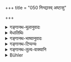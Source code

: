 +++
title = "050 निन्द्यास्व् अष्टासु"

+++

<details><summary>गङ्गानथ-मूलानुवादः</summary>

‘By avoiding women on the forbidden days and also on the eight other days, one remains a “religious student” (observing the vow of continence), in whatever stage of life he may happen to be.”—(50)
</details>

<details><summary>मेधातिथिः</summary>

**निन्द्यासु** षट्स्व् **अन्यासु** चानिन्द्यास्व् अप्य् **अष्टासु रात्रिषु स्त्रियो** **वर्जयन्** परिहरन् द्वे रात्री अवशिष्टे यदि गच्छति, पर्ववर्जम्, तदा **ब्रह्मचार्य् एव भवति** ब्रह्मर्यफलं प्राप्नोति । **यत्र तत्राश्रमे वसन्** । अर्थवादो ऽयम् । न तु वानप्रस्थाद्याश्रमेषु रात्र्यभ्यनुज्ञा जितेन्द्रियत्वविधानात् सर्वाश्रमेषु गार्हस्थाद् अन्येषु वीप्सायाश् चार्थवादतयाप्य् उपपत्तेः । एताश् च रात्रयो वर्ज्या न क्रमेणैव, किं तर्हि यथेच्छया पर्ववर्जं गमनं यथा न भवति तथा रात्रिद्वयम् अभ्यनुज्ञायते । किं पुनर् ब्रह्मचर्यस्य फलम् । विशेषाश्रवणात् स्वर्गः । क्वचित् तु श्रूयते- "न ब्रह्मचारी प्रत्यवैति" इति, स्वल्पैर् अतिक्रमैर् न दुष्यतीति ॥ ३.५१ ॥
</details>

<details><summary>गङ्गानथ-भाष्यानुवादः</summary>

‘*Forbidden days*’—*i.e*., the six mentioned above.

‘*Other eight days*’—which have not been forbidden.

He who avoids women on these days, and has recourse to her on the remaining two days—avoiding the sacred days—then ‘*he remains a religious student etc*.’—*i.e*., he obtains the fruits of continence.

‘*In whatever stage of life he may happen to be*,’—this is an exaggeration. Certainly, intercourse with women on two days could never be permitted for the Recluse; for the simple reason that it has been strictly enjoined that one should keep one’s sexual organs in complete check, in all stages of life, except that.of the Religious Student. As for the repetition (in the phrase, ‘*yatra tatra*’), this is explicable as occurring in an exaggerated statement.

The text does not menu that the fourteen days are to be avoided in the order in which they are mentioned; all that is meant is that one should not think that one may have intercourse whenever one chooses, only leaving off the sacred days; and it is in this sense that only two days have been permitted.

“What is the fruit of *continence*?”

Since we do not find any particular fruit mentioned (as resulting from continence), it must be taken to be Heaven. But in some places we find it asserted that ‘the student observing the vow of continence never incurs sin;’ which means that he is not tainted by sins accruing from minor transgressions.
</details>

<details><summary>गङ्गानथ-टिप्पन्यः</summary>

‘*Yatra tatrāśrame vasan*’—‘In whatever life-stage he may be’; *i.e*., ‘whether he be a householder or a hermit *Vānaprastha*’ (Kullūka and Nārāyaṇa).—According to Medhātithi, this is a mere *arthavāda*, and what is said does not apply to any one except the householder;—Govindarāja does not, like Kullūka, restrict the extension to the Hermit (*Vānaprastha*) only, he includes the Renunciate (*Yati*) also. Buhler remarks that ‘Kullūka justly ridicules the last opinion’; but Kullūka’s own opinion is only a shade less ridiculous than Govindarāja’s. (See the following note, for a good explanation).

This verse is quoted in *Vīramitrodaya* (Āhnika, p. 559), where the foilwing notes are added:—‘*Nindyāsu rātriṣu*’—on the first four days, the, eleventh day and the thirteeenth day;—‘*anyāsu ratriṣu*—on any other eight days from among those not forbidden;—if one avoids women,—*i.e*, approaching them only on two days,—the man remains ‘a continent religious Student’;—*i.e*., he derives the results obtainable by continence;—‘*Yatra tatrāśrame*’—*i.e*., even though he is a Householder, he gets all that is obtainable by the chaste Student.
</details>

<details><summary>गङ्गानथ-तुल्य-वाक्यानि</summary>

**(verses 3.45-50)  
**

See Comparative notes for [Verse 3.45].
</details>

<details><summary>Bühler</summary>

050	He who avoids women on the six forbidden nights and on eight others, is (equal in chastity to) a student, in whichever order he may live.
</details>
